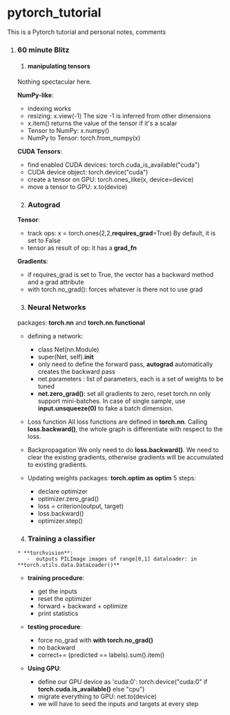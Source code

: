 # pytorch_tutorial
This is a Pytorch tutorial and personal notes, comments

1. ### 60 minute Blitz
    1. #### manipulating tensors
    Nothing spectacular here.

    **NumPy-like**:
      * indexing works
      * resizing: x.view(-1)
      The size -1 is inferred from other dimensions
      * x.item() returns the value of the tensor if it's a scalar
      * Tensor to NumPy: x.numpy()
      * NumPy to Tensor: torch.from_numpy(x)

    **CUDA Tensors**:
      * find enabled CUDA devices: torch.cuda_is_available("cuda")
      * CUDA  device object: torch.device("cuda")
      * create a tensor on GPU: torch.ones_like(x, device=device)
      * move a tensor to GPU: x.to(device)

    2. ### Autograd

    **Tensor**:
      * track ops: x = torch.ones(2,2,**requires_grad**=True)
      By default, it is set to False
      * tensor as result of op:  it has a **grad_fn**

    **Gradients**:
      * if requires_grad is set to True, the vector has a backward method and a grad attribute
      * with torch.no_grad(): forces whatever is there not to use grad

    3. ###  Neural Networks
      packages: **torch.nn** and **torch.nn.functional**
      * defining a network:
        - class Net(nn.Module)
        - super(Net, self).__init__
        - only need to define the forward pass, **autograd** automatically creates the backward pass
        - net.parameters : list of parameters, each is a set of weights to be tuned
        - **net.zero_grad()**: set all gradients to zero, reset
      torch.nn only support mini-batches. In case of single sample, use **input.unsqueeze(0)** to fake a batch dimension.

      * Loss function
      All loss functions are defined in **torch.nn**.
      Calling **loss.backward()**, the whole graph is differentiate with respect to the loss.

      * Backpropagation
      We only need to do **loss.backward()**. We need to clear the existing gradients, otherwise gradients will be accumulated to existing gradients.

      * Updating weights
      packages: **torch.optim as optim**
      5 steps:
        - declare optimizer
        - optimizer.zero_grad()
        - loss = criterion(output, target)
        - loss.backward()
        - optimizer.step()

      4. ###  Training a classifier

       * **torchvision**:
          -  outputs PILImage images of range[0,1] dataloader: in **torch.utils.data.DataLoader()**

      * **training procedure**:
         - get the inputs
         - reset the optimizer
         - forward + backward + optimize
         - print statistics

      * **testing procedure**:
         - force no_grad with **with torch.no_grad()**
         - no backward
         - correct+= (predicted == labels).sum().item()

      * **Using GPU**:
         - define our GPU device as 'cuda:0': torch.device("cuda:0" if **torch.cuda.is_available()** else "cpu")
         - migrate everything to GPU: net.to(device)
         - we will have to seed the inputs and targets at every step
